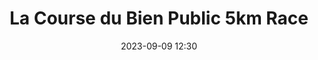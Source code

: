 ---
title: La Course du Bien Public 5km Race
location: Dijon, France
date: 2023-09-09 12:30
latitude: 47.321565
longitude: -5.040796
results:
  - place: 2
    name: Geoffrey Alexandre
    time: 16m 42s
    note: MS 
  - place: 5
    name: Sergei Dolgy
    time: 17m 26s
    note: MS
  - place: 14
    name: Paul Balfe
    time: 18m 53s
    note: M50
  - place: 30
    name: David Mitchell
    time: 20m 17s
    note: M40
    
---